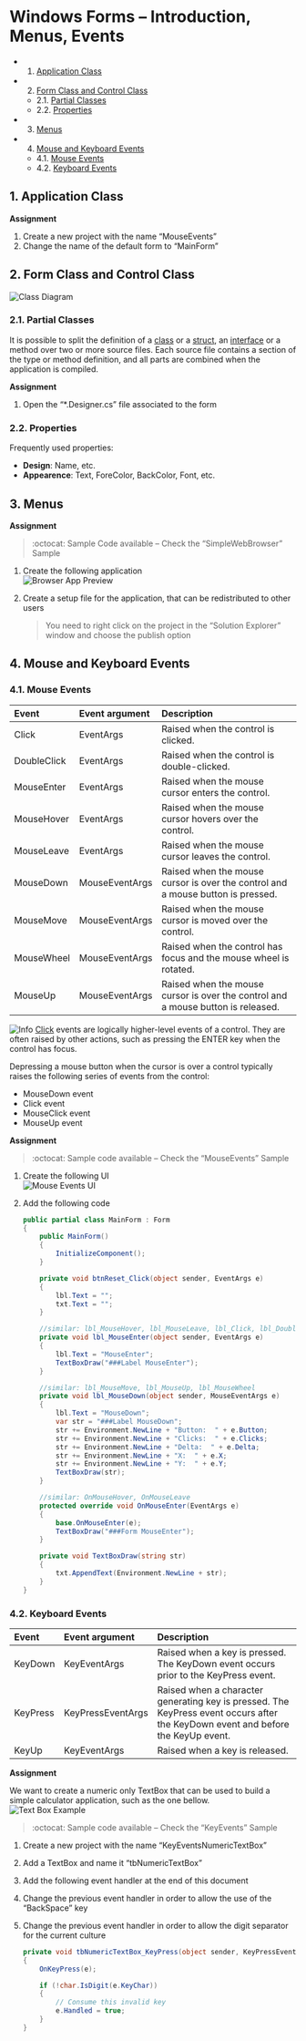 # Windows Forms – Introduction, Menus, Events

<!-- vscode-markdown-toc -->
* 1. [Application Class](#ApplicationClass)
* 2. [Form Class and Control Class](#FormClassandControlClass)
	* 2.1. [ Partial Classes](#PartialClasses)
	* 2.2. [ Properties](#Properties)
* 3. [ Menus](#Menus)
* 4. [ Mouse and Keyboard Events](#MouseandKeyboardEvents)
	* 4.1. [ Mouse Events](#MouseEvents)
	* 4.2. [ Keyboard Events](#KeyboardEvents)

<!-- vscode-markdown-toc-config
	numbering=true
	autoSave=true
	/vscode-markdown-toc-config -->
<!-- /vscode-markdown-toc -->

##  1. <a name='ApplicationClass'></a>Application Class

**Assignment**

1. Create a new project with the name “MouseEvents”
2. Change the name of the default form to “MainForm”

##  2. <a name='FormClassandControlClass'></a>Form Class and Control Class

![Class Diagram](docs/5/class-diagram.png)

###  2.1. <a name='PartialClasses'></a> Partial Classes

It is possible to split the definition of a [class](https://msdn.microsoft.com/en-us/library/0b0thckt.aspx) or a [struct](https://msdn.microsoft.com/en-us/library/ah19swz4.aspx), an [interface](https://msdn.microsoft.com/en-us/library/87d83y5b.aspx) or a method over two or more source files. Each source file contains a section of the type or method definition, and all parts are combined when the application is compiled.

**Assignment**

1. Open the “*.Designer.cs” file associated to the form

###  2.2. <a name='Properties'></a> Properties

Frequently used properties:

* **Design**: Name, etc.
* **Appearence**: Text, ForeColor, BackColor, Font, etc.

##  3. <a name='Menus'></a> Menus

**Assignment**	

> :octocat: Sample Code available – Check the “SimpleWebBrowser” Sample

1. Create the following application  
	![Browser App Preview](docs/5/browser-app-preview.png)
2. Create a setup file for the application, that can be redistributed to other users

	> You need to right click on the project in the “Solution Explorer” window and choose the publish option

##  4. <a name='MouseandKeyboardEvents'></a> Mouse and Keyboard Events
###  4.1. <a name='MouseEvents'></a> Mouse Events


| Event         | Event argument | Description              |
| :------------ |:-------------- | :----------------------  |
| Click         | EventArgs      | Raised when the control is clicked. |
| DoubleClick   | EventArgs      | Raised when the control is double-clicked. |
| MouseEnter    | EventArgs      | Raised when the mouse cursor enters the control.|
| MouseHover    | EventArgs      | Raised when the mouse cursor hovers over the control.|
| MouseLeave    | EventArgs      |  Raised when the mouse cursor leaves the control. |
| MouseDown     | MouseEventArgs |  Raised when the mouse cursor is over the control and a mouse button is pressed. |
| MouseMove     | MouseEventArgs | Raised when the mouse cursor is moved over the control. |
| MouseWheel    | MouseEventArgs | Raised when the control has focus and the mouse wheel is rotated. |
| MouseUp       | MouseEventArgs | Raised when the mouse cursor is over the control and a mouse button is released. |

![Info](media/image2.png) [Click](https://msdn.microsoft.com/en-us/library/system.windows.forms.control.click%28v=vs.110%29.aspx) events are logically higher-level events of a control. They are often raised by other actions, such as pressing the ENTER key when the control has focus.

Depressing a mouse button when the cursor is over a control typically raises the following series of events from the control:

* MouseDown event
* Click event
* MouseClick event
* MouseUp event

**Assignment**

> :octocat: Sample code available – Check the “MouseEvents” Sample

1. Create the following UI  
	![Mouse Events UI](docs/5/mouse-events.png)
2. Add the following code

	```c#
	public partial class MainForm : Form
	{
		public MainForm()
		{
			InitializeComponent();
		}

		private void btnReset_Click(object sender, EventArgs e)
		{
			lbl.Text = "";
			txt.Text = "";
		}

		//similar: lbl_MouseHover, lbl_MouseLeave, lbl_Click, lbl_DoubleClick
		private void lbl_MouseEnter(object sender, EventArgs e)
		{
			lbl.Text = "MouseEnter";
			TextBoxDraw("###Label MouseEnter");
		}

		//similar: lbl_MouseMove, lbl_MouseUp, lbl_MouseWheel
		private void lbl_MouseDown(object sender, MouseEventArgs e)
		{
			lbl.Text = "MouseDown";
			var str = "###Label MouseDown";
			str += Environment.NewLine + "Button:  " + e.Button;
			str += Environment.NewLine + "Clicks:  " + e.Clicks;
			str += Environment.NewLine + "Delta:  " + e.Delta;
			str += Environment.NewLine + "X:  " + e.X;
			str += Environment.NewLine + "Y:  " + e.Y;
			TextBoxDraw(str);
		}

		//similar: OnMouseHover, OnMouseLeave
		protected override void OnMouseEnter(EventArgs e)
		{
			base.OnMouseEnter(e);
			TextBoxDraw("###Form MouseEnter");
		}

		private void TextBoxDraw(string str)
		{
			txt.AppendText(Environment.NewLine + str);
		}
	}
	```

###  4.2. <a name='KeyboardEvents'></a> Keyboard Events

| Event         | Event argument | Description              |
| :------------ |:-------------- | :----------------------  |
| KeyDown       | KeyEventArgs   | Raised when a key is pressed. The KeyDown event occurs prior to the KeyPress event. |
| KeyPress      | KeyPressEventArgs | Raised when a character generating key is pressed. The KeyPress event occurs after the KeyDown event and before the KeyUp event. |
| KeyUp         | KeyEventArgs    | Raised when a key is released. |

**Assignment**

We want to create a numeric only TextBox that can be used to build a simple calculator application, such as the one bellow.  
![Text Box Example](docs/5/text-box.png)

> :octocat: Sample code available – Check the “KeyEvents” Sample

1. Create a new project with the name “KeyEventsNumericTextBox”
2. Add a TextBox and name it “tbNumericTextBox”
3. Add the following event handler at the end of this document
4. Change the previous event handler in order to allow the use of the “BackSpace” key
5. Change the previous event handler in order to allow the digit separator for the current culture

	```c#
	private void tbNumericTextBox_KeyPress(object sender, KeyPressEventArgs e)
	{
		OnKeyPress(e);

		if (!char.IsDigit(e.KeyChar))
		{
			// Consume this invalid key
			e.Handled = true;
		}
	}
	```